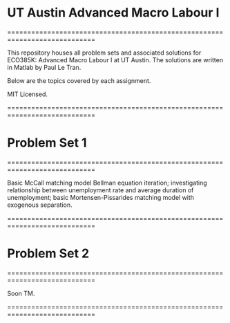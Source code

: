 # UT Austin Advanced Macro Labour I
============================================================================

This repository houses all problem sets and associated solutions for ECO385K: Advanced Macro Labour I at UT Austin. The solutions are written in Matlab by Paul Le Tran.

Below are the topics covered by each assignment.

MIT Licensed.

============================================================================

# Problem Set 1
============================================================================

Basic McCall matching model Bellman equation iteration; investigating relationship between unemployment rate and average duration of unemployment; basic Mortensen-Pissarides matching model with exogenous separation.

============================================================================

# Problem Set 2
============================================================================

Soon TM.

============================================================================